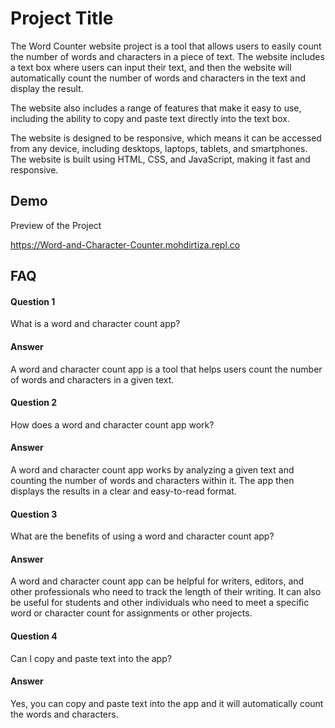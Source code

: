 
# Project Title

The Word Counter website project is a tool that allows users to easily count the number of words and characters in a piece of text. The website includes a text box where users can input their text, and then the website will automatically count the number of words and characters in the text and display the result.

The website also includes a range of features that make it easy to use, including the ability to copy and paste text directly into the text box. 

The website is designed to be responsive, which means it can be accessed from any device, including desktops, laptops, tablets, and smartphones. The website is built using HTML, CSS, and JavaScript, making it fast and responsive. 


## Demo

Preview of the Project

https://Word-and-Character-Counter.mohdirtiza.repl.co


## FAQ

#### Question 1
What is a word and character count app?
#### Answer
A word and character count app is a tool that helps users count the number of words and characters in a given text.
#### Question 2
How does a word and character count app work?
#### Answer
A word and character count app works by analyzing a given text and counting the number of words and characters within it. The app then displays the results in a clear and easy-to-read format.
#### Question 3
What are the benefits of using a word and character count app?
#### Answer
A word and character count app can be helpful for writers, editors, and other professionals who need to track the length of their writing. It can also be useful for students and other individuals who need to meet a specific word or character count for assignments or other projects.
#### Question 4
Can I copy and paste text into the app?
#### Answer
Yes, you can copy and paste text into the app and it will automatically count the words and characters.
